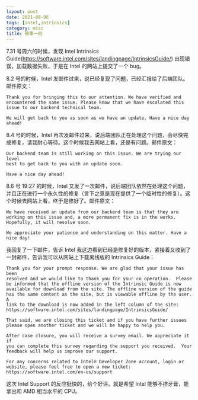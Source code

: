 ```yaml
---
layout: post
date: 2021-08-06
tags: [intel,intrinsics]
category: misc
title: 轶事一则
---
```


7.31 号周六的时候，发现 Intel Intrinsics Guide(https://software.intel.com/sites/landingpage/IntrinsicsGuide/) 出现错误，加载数据失败，于是在 Intel 的网站上提交了一个 bug。

8.2 号的时候，Intel 发邮件过来，说已经复现了问题，已经汇报给了后端团队。邮件原文：

	Thank you for bringing this to our attention. We have verified and
	encountered the same issue. Please know that we have escalated this
	issue to our backend technical team. 
	
	We will get back to you as soon as we have an update. Have a nice day
	ahead!

8.4 号的时候，Intel 再次发邮件过来，说后端团队正在处理这个问题，会尽快完成修复，请我耐心等待。这个时候我去网站上看，还是有问题。邮件原文：

	Our backend team is still working on this issue. We are trying our level
	best to get back to you with an update soon.
	
	Have a nice day ahead!

8.6 号 19:27 的时候，Intel 又发了一次邮件，说后端团队依然在处理这个问题，并且正在进行一个永久性的修复（言下之意是现在提供了一个临时性的修复）。这个时候去网站上看，终于是修好了。邮件原文：

	We have received an update from our backend team is that they are
	working on this issue and, a more permanent fix is in the works.
	Hopefully, it will resolve soon.
	
	We appreciate your patience and understanding on this matter. Have a
	nice day!

我回复了一下邮件，告诉 Intel 我这边看到已经是修复好的版本，紧接着又收到了一封邮件，告诉我可以从网站上下载离线版的 Intrinsics Guide：

	Thank you for your prompt response. We are glad that your issue has been
	resolved and we would like to thank you for your co operation.  Please
	be informed that the offline version of the Intrinsic Guide is now
	available for download from the site. The offline version of the guide
	has the same content as the site, but is viewable offline by the user. A
	link to the download is now added in the left column of the site:
	https://software.intel.com/sites/landingpage/IntrinsicsGuide/
	
	That said, we are closing this ticket and if you have further issues
	please open another ticket and we will be happy to help you.
	
	After case closure, you will receive a survey email. We appreciate it if
	you can complete this survey regarding the support you received.  Your
	feedback will help us improve our support.
	
	For any concerns related to Intel® Developer Zone account, login or
	website, please feel free to open a new ticket:
	https://software.intel.com/en-us/support

这次 Intel Support 的反应挺快的，给个好评。就是希望 Intel 能够不挤牙膏，能拿出和 AMD 相当水平的 CPU。

